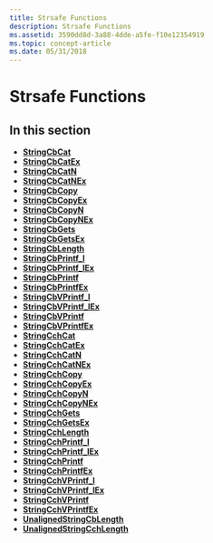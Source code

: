 ```yaml
---
title: Strsafe Functions
description: Strsafe Functions
ms.assetid: 3590dd8d-3a88-4dde-a5fe-f10e12354919
ms.topic: concept-article
ms.date: 05/31/2018
---
```


# Strsafe Functions

## In this section

-   [**StringCbCat**](/windows/desktop/api/Strsafe/nf-strsafe-stringcbcata)
-   [**StringCbCatEx**](/windows/desktop/api/Strsafe/nf-strsafe-stringcbcatexa)
-   [**StringCbCatN**](/windows/desktop/api/Strsafe/nf-strsafe-stringcbcatna)
-   [**StringCbCatNEx**](/windows/desktop/api/Strsafe/nf-strsafe-stringcbcatnexa)
-   [**StringCbCopy**](/windows/desktop/api/Strsafe/nf-strsafe-stringcbcopya)
-   [**StringCbCopyEx**](/windows/desktop/api/Strsafe/nf-strsafe-stringcbcopyexa)
-   [**StringCbCopyN**](/windows/desktop/api/Strsafe/nf-strsafe-stringcbcopyna)
-   [**StringCbCopyNEx**](/windows/desktop/api/Strsafe/nf-strsafe-stringcbcopynexa)
-   [**StringCbGets**](/windows/desktop/api/Strsafe/nf-strsafe-stringcbgetsa)
-   [**StringCbGetsEx**](/windows/desktop/api/Strsafe/nf-strsafe-stringcbgetsexa)
-   [**StringCbLength**](/windows/desktop/api/Strsafe/nf-strsafe-stringcblengtha)
-   [**StringCbPrintf\_l**](/windows/desktop/api/StrSafe/nf-strsafe-stringcbprintf_la)
-   [**StringCbPrintf\_lEx**](/windows/desktop/api/StrSafe/nf-strsafe-stringcbprintf_lexa)
-   [**StringCbPrintf**](/windows/desktop/api/Strsafe/nf-strsafe-stringcbprintfa)
-   [**StringCbPrintfEx**](/windows/desktop/api/Strsafe/nf-strsafe-stringcbprintfexa)
-   [**StringCbVPrintf\_l**](/windows/desktop/api/StrSafe/nf-strsafe-stringcbvprintf_la)
-   [**StringCbVPrintf\_lEx**](/windows/desktop/api/StrSafe/nf-strsafe-stringcbvprintf_lexa)
-   [**StringCbVPrintf**](/windows/desktop/api/Strsafe/nf-strsafe-stringcbvprintfa)
-   [**StringCbVPrintfEx**](/windows/desktop/api/Strsafe/nf-strsafe-stringcbvprintfexa)
-   [**StringCchCat**](/windows/desktop/api/Strsafe/nf-strsafe-stringcchcata)
-   [**StringCchCatEx**](/windows/desktop/api/Strsafe/nf-strsafe-stringcchcatexa)
-   [**StringCchCatN**](/windows/desktop/api/Strsafe/nf-strsafe-stringcchcatna)
-   [**StringCchCatNEx**](/windows/desktop/api/Strsafe/nf-strsafe-stringcchcatnexa)
-   [**StringCchCopy**](/windows/desktop/api/Strsafe/nf-strsafe-stringcchcopya)
-   [**StringCchCopyEx**](/windows/desktop/api/Strsafe/nf-strsafe-stringcchcopyexa)
-   [**StringCchCopyN**](/windows/desktop/api/Strsafe/nf-strsafe-stringcchcopyna)
-   [**StringCchCopyNEx**](/windows/desktop/api/Strsafe/nf-strsafe-stringcchcopynexa)
-   [**StringCchGets**](/windows/desktop/api/Strsafe/nf-strsafe-stringcchgetsa)
-   [**StringCchGetsEx**](/windows/desktop/api/Strsafe/nf-strsafe-stringcchgetsexa)
-   [**StringCchLength**](/windows/desktop/api/Strsafe/nf-strsafe-stringcchlengtha)
-   [**StringCchPrintf\_l**](/windows/desktop/api/StrSafe/nf-strsafe-stringcchprintf_la)
-   [**StringCchPrintf\_lEx**](/windows/desktop/api/StrSafe/nf-strsafe-stringcchprintf_lexa)
-   [**StringCchPrintf**](/windows/desktop/api/Strsafe/nf-strsafe-stringcchprintfa)
-   [**StringCchPrintfEx**](/windows/desktop/api/Strsafe/nf-strsafe-stringcchprintfexa)
-   [**StringCchVPrintf\_l**](/windows/desktop/api/StrSafe/nf-strsafe-stringcchvprintf_la)
-   [**StringCchVPrintf\_lEx**](/windows/desktop/api/StrSafe/nf-strsafe-stringcchvprintf_lexa)
-   [**StringCchVPrintf**](/windows/desktop/api/Strsafe/nf-strsafe-stringcchvprintfa)
-   [**StringCchVPrintfEx**](/windows/desktop/api/Strsafe/nf-strsafe-stringcchvprintfexa)
-   [**UnalignedStringCbLength**](/previous-versions/windows/desktop/legacy/hh305643(v=vs.85))
-   [**UnalignedStringCchLength**](/previous-versions/windows/desktop/legacy/hh305644(v=vs.85))

 

 
